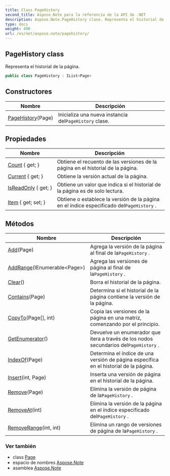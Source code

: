 ```yaml
---
title: Class PageHistory
second_title: Aspose.Note para la referencia de la API de .NET
description: Aspose.Note.PageHistory clase. Representa el historial de la página.
type: docs
weight: 490
url: /es/net/aspose.note/pagehistory/
---
```

## PageHistory class

Representa el historial de la página.

```csharp
public class PageHistory : IList<Page>
```

## Constructores

| Nombre | Descripción |
| --- | --- |
| [PageHistory](pagehistory/)(Page) | Inicializa una nueva instancia del`PageHistory` clase. |

## Propiedades

| Nombre | Descripción |
| --- | --- |
| [Count](../../aspose.note/pagehistory/count/) { get; } | Obtiene el recuento de las versiones de la página en el historial de la página. |
| [Current](../../aspose.note/pagehistory/current/) { get; } | Obtiene la versión actual de la página. |
| [IsReadOnly](../../aspose.note/pagehistory/isreadonly/) { get; } | Obtiene un valor que indica si el historial de la página es de solo lectura. |
| [Item](../../aspose.note/pagehistory/item/) { get; set; } | Obtiene o establece la versión de la página en el índice especificado del`PageHistory` . |

## Métodos

| Nombre | Descripción |
| --- | --- |
| [Add](../../aspose.note/pagehistory/add/)(Page) | Agrega la versión de la página al final de la`PageHistory` . |
| [AddRange](../../aspose.note/pagehistory/addrange/)(IEnumerable&lt;Page&gt;) | Agrega las versiones de página al final de la`PageHistory` . |
| [Clear](../../aspose.note/pagehistory/clear/)() | Borra el historial de la página. |
| [Contains](../../aspose.note/pagehistory/contains/)(Page) | Determina si el historial de la página contiene la versión de la página. |
| [CopyTo](../../aspose.note/pagehistory/copyto/)(Page[], int) | Copia las versiones de la página en una matriz, comenzando por el principio. |
| [GetEnumerator](../../aspose.note/pagehistory/getenumerator/)() | Devuelve un enumerador que itera a través de los nodos secundarios del`PageHistory` . |
| [IndexOf](../../aspose.note/pagehistory/indexof/)(Page) | Determina el índice de una versión de página específica en el historial de la página. |
| [Insert](../../aspose.note/pagehistory/insert/)(int, Page) | Inserta una versión de página en el historial de la página. |
| [Remove](../../aspose.note/pagehistory/remove/)(Page) | Elimina la versión de página de la`PageHistory` . |
| [RemoveAt](../../aspose.note/pagehistory/removeat/)(int) | Elimina la versión de la página en el índice especificado del`PageHistory` . |
| [RemoveRange](../../aspose.note/pagehistory/removerange/)(int, int) | Elimina un rango de versiones de página de la`PageHistory` . |

### Ver también

* class [Page](../page/)
* espacio de nombres [Aspose.Note](../../aspose.note/)
* asamblea [Aspose.Note](../../)


